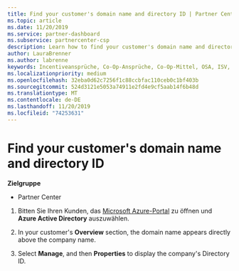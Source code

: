 ```yaml
---
title: Find your customer's domain name and directory ID | Partner Center
ms.topic: article
ms.date: 11/20/2019
ms.service: partner-dashboard
ms.subservice: partnercenter-csp
description: Learn how to find your customer's domain name and directory ID when submitting a claim.
author: LauraBrenner
ms.author: labrenne
keywords: Incentiveansprüche, Co-Op-Ansprüche, Co-Op-Mittel, OSA, ISV, Umsatzzuordnung, Domänenname, Verzeichnis-ID
ms.localizationpriority: medium
ms.openlocfilehash: 32eba0d62c7256f1c88ccbfac110ceb0c1bf403b
ms.sourcegitcommit: 524d3121e5053a74911e2fd4e9cf5aab14f6b48d
ms.translationtype: MT
ms.contentlocale: de-DE
ms.lasthandoff: 11/20/2019
ms.locfileid: "74253631"
---
```

# <a name="find-your-customers-domain-name-and-directory-id"></a>Find your customer's domain name and directory ID

**Zielgruppe**

-  Partner Center

1.  Bitten Sie Ihren Kunden, das [Microsoft Azure-Portal](https://ms.portal.azure.com/#home) zu öffnen und **Azure Active Directory** auszuwählen. 

2.  In your customer's **Overview** section, the domain name appears directly above the company name.  

3.  Select **Manage**, and then **Properties** to display the company's Directory ID.
